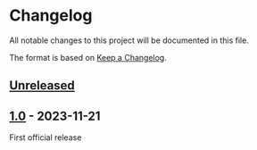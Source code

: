 # Changelog
All notable changes to this project will be documented in this file.

The format is based on [Keep a Changelog](https://keepachangelog.com/).

## [Unreleased]

## [1.0] - 2023-11-21

First official release

[Unreleased]: https://github.com/sieversMartin/CID/compare/v1.0...HEAD
[1.0]: https://github.com/sieversMartin/CID/releases/tag/v1.0
